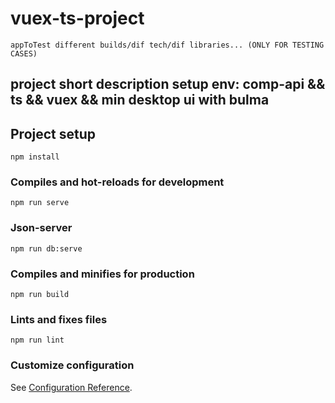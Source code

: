 # vuex-ts-project
```
appToTest different builds/dif tech/dif libraries... (ONLY FOR TESTING CASES)
```
## project short description setup env: comp-api && ts && vuex && min desktop ui with bulma
## Project setup
```
npm install
```

### Compiles and hot-reloads for development
```
npm run serve
```

### Json-server

```
npm run db:serve
```

### Compiles and minifies for production
```
npm run build
```

### Lints and fixes files
```
npm run lint
```

### Customize configuration
See [Configuration Reference](https://cli.vuejs.org/config/).
